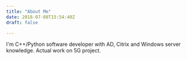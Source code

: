 ```yaml
---
title: "About Me"
date: 2018-07-08T15:54:40Z
draft: false

---
```


I'm C++/Python software developer with AD, Citrix and Windows server knowledge. Actual work on 5G project.
